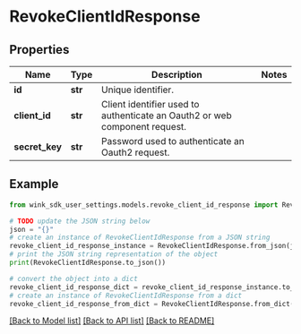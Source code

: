 # RevokeClientIdResponse


## Properties

Name | Type | Description | Notes
------------ | ------------- | ------------- | -------------
**id** | **str** | Unique identifier. | 
**client_id** | **str** | Client identifier used to authenticate an Oauth2 or web component request. | 
**secret_key** | **str** | Password used to authenticate an Oauth2 request. | 

## Example

```python
from wink_sdk_user_settings.models.revoke_client_id_response import RevokeClientIdResponse

# TODO update the JSON string below
json = "{}"
# create an instance of RevokeClientIdResponse from a JSON string
revoke_client_id_response_instance = RevokeClientIdResponse.from_json(json)
# print the JSON string representation of the object
print(RevokeClientIdResponse.to_json())

# convert the object into a dict
revoke_client_id_response_dict = revoke_client_id_response_instance.to_dict()
# create an instance of RevokeClientIdResponse from a dict
revoke_client_id_response_from_dict = RevokeClientIdResponse.from_dict(revoke_client_id_response_dict)
```
[[Back to Model list]](../README.md#documentation-for-models) [[Back to API list]](../README.md#documentation-for-api-endpoints) [[Back to README]](../README.md)


